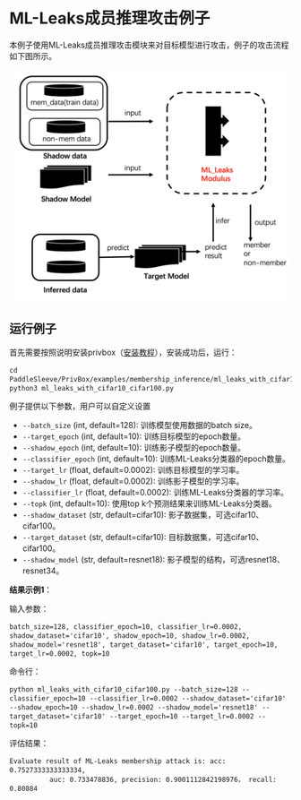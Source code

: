 # ML-Leaks成员推理攻击例子

本例子使用ML-Leaks成员推理攻击模块来对目标模型进行攻击，例子的攻击流程如下图所示。

<p align="center">
  <img src="../../../docs/images/ml_leak_example.png?raw=true" width="500" title="ML-Leaks membershi attack example"/>
</p>

## 运行例子

首先需要按照说明安装privbox（[安装教程](../../../README_cn.md###安装)），安装成功后，运行：
```shell
cd PaddleSleeve/PrivBox/examples/membership_inference/ml_leaks_with_cifar10_cifar100
python3 ml_leaks_with_cifar10_cifar100.py

```

例子提供以下参数，用户可以自定义设置

- `--batch_size` (int, default=128): 训练模型使用数据的batch size。
- `--target_epoch` (int, default=10): 训练目标模型的epoch数量。
- `--shadow_epoch` (int, default=10): 训练影子模型的epoch数量。
- `--classifier_epoch` (int, default=10): 训练ML-Leaks分类器的epoch数量。
- `--target_lr` (float, default=0.0002): 训练目标模型的学习率。
- `--shadow_lr` (float, default=0.0002): 训练影子模型的学习率。
- `--classifier_lr` (float, default=0.0002): 训练ML-Leaks分类器的学习率。
- `--topk` (int, default=10): 使用top k个预测结果来训练ML-Leaks分类器。
- `--shadow_dataset` (str, default=cifar10): 影子数据集，可选cifar10、cifar100。
- `--target_dataset` (str, default=cifar10): 目标数据集，可选cifar10、cifar100。
- `--shadow_model` (str, default=resnet18): 影子模型的结构，可选resnet18、resnet34。


**结果示例1**：

输入参数：
```shell
batch_size=128, classifier_epoch=10, classifier_lr=0.0002, shadow_dataset='cifar10', shadow_epoch=10, shadow_lr=0.0002, shadow_model='resnet18', target_dataset='cifar10', target_epoch=10, target_lr=0.0002, topk=10
```

命令行：
```shell
python ml_leaks_with_cifar10_cifar100.py --batch_size=128 --classifier_epoch=10 --classifier_lr=0.0002 --shadow_dataset='cifar10' --shadow_epoch=10 --shadow_lr=0.0002 --shadow_model='resnet18' --target_dataset='cifar10' --target_epoch=10 --target_lr=0.0002 --topk=10
```

评估结果：
```shell
Evaluate result of ML-Leaks membership attack is: acc: 0.7527333333333334,
          auc: 0.733478836, precision: 0.9001112842198976， recall: 0.80884
```
